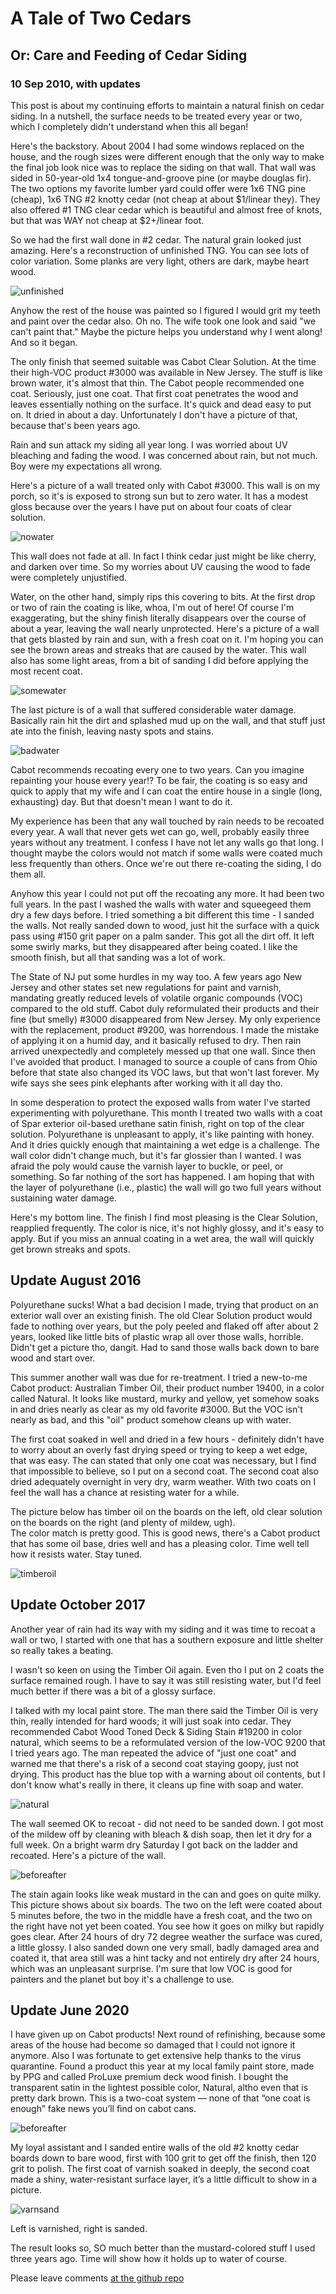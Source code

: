 # A Tale of Two Cedars
## Or: Care and Feeding of Cedar Siding
### 10 Sep 2010, with updates</h4>

This post is about my continuing efforts to maintain a natural finish
on cedar siding. In a nutshell, the surface needs to be treated every
year or two, which I completely didn't understand when this all began!

Here's the backstory.  About 2004 I had some windows replaced on the
house, and the rough sizes were different enough that the only way to
make the final job look nice was to replace the siding on that wall.
That wall was sided in 50-year-old 1x4 tongue-and-groove pine (or
maybe douglas fir).  The two options my favorite lumber yard could
offer were 1x6 TNG pine (cheap), 1x6 TNG #2 knotty cedar (not cheap at
about $1/linear they). They also offered #1 TNG clear cedar which is
beautiful and almost free of knots, but that was WAY not cheap at
$2+/linear foot.

So we had the first wall done in #2 cedar.  The natural grain looked
just amazing.  Here's a reconstruction of unfinished TNG.  You can
see lots of color variation.  Some planks are very light, others are
dark, maybe heart wood.  

![unfinished](pix/cedar-unfinished.jpg)

Anyhow the rest of the house was painted so I figured I would grit my
teeth and paint over the cedar also.  Oh no.  The wife took one look
and said "we can't paint that."  Maybe the picture helps you
understand why I went along!  And so it began.

The only finish that seemed suitable was Cabot Clear Solution.
At the time their high-VOC product #3000 was available in New Jersey.
The stuff is like brown water, it's almost that thin.  The Cabot people
recommended one coat.  Seriously, just one coat.  That first coat
penetrates the wood and leaves essentially nothing on the surface.
It's quick and dead easy to put on.  It dried in about a day.
Unfortunately I don't have a picture of that, because that's been
years ago.

Rain and sun attack my siding all year long.  I was worried about
UV bleaching and fading the wood.  I was concerned about rain, but not
much.  Boy were my expectations all wrong.  

Here's a picture of a wall treated only with Cabot #3000.  This
wall is on my porch, so it's is exposed to strong sun but to zero
water.  It has a modest gloss because over the years I have put on
about four coats of clear solution.

![nowater](pix/cedar-nowater.jpg)

This wall does not fade at all.  In fact I think cedar just might be
like cherry, and darken over time.  So my worries about UV causing
the wood to fade were completely unjustified.

Water, on the other hand, simply rips this covering to bits.  At the
first drop or two of rain the coating is like, whoa, I'm out of here!
Of course I'm exaggerating, but the shiny finish literally disappears
over the course of about a year, leaving the wall nearly unprotected.
Here's a picture of a wall that gets blasted by rain and sun, with a
fresh coat on it.  I'm hoping you can see the brown areas and streaks
that are caused by the water. This wall also has some light areas,
from a bit of sanding I did before applying the most recent coat.

![somewater](pix/cedar-somewater.jpg)

The last picture is of a wall that suffered considerable water damage.
Basically rain hit the dirt and splashed mud up on the wall, and that
stuff just ate into the finish, leaving nasty spots and stains.

![badwater](pix/cedar-badwater.jpg)

Cabot recommends recoating every one to two years.  Can you imagine
repainting your house every year!?  To be fair, the coating is so easy
and quick to apply that my wife and I can coat the entire house in a
single (long, exhausting) day.  But that doesn't mean I want to do it.

My experience has been that any wall touched by rain needs to be
recoated every year.  A wall that never gets wet can go, well, probably
easily three years without any treatment.  I confess I have not let
any walls go that long.  I thought maybe the colors would not match
if some walls were coated much less frequently than others.   Once
we're out there re-coating the siding, I do them all.  

Anyhow this year I could not put off the recoating any more.  It had
been two full years.  In the past I washed the walls with water and
squeegeed them dry a few days before.  I tried something a bit
different this time - I sanded the walls.  Not really sanded down to
wood, just hit the surface with a quick pass using #150 grit paper on
a palm sander.  This got all the dirt off.  It left some swirly marks,
but they disappeared after being coated.  I like the smooth finish,
but all that sanding was a lot of work.

The State of NJ put some hurdles in my way too.  A few years ago New
Jersey and other states set new regulations for paint and varnish,
mandating greatly reduced levels of volatile organic compounds (VOC)
compared to the old stuff.  Cabot duly reformulated their products and
their fine (but smelly) #3000 disappeared from New Jersey.  My only
experience with the replacement, product #9200, was horrendous.  I
made the mistake of applying it on a humid day, and it basically
refused to dry.  Then rain arrived unexpectedly and completely messed
up that one wall.  Since then I've avoided that product.  I managed to
source a couple of cans from Ohio before that state also changed its
VOC laws, but that won't last forever.  My wife says she sees pink
elephants after working with it all day tho. 

In some desperation to protect the exposed walls from water I've
started experimenting with polyurethane.  This month I treated two
walls with a coat of Spar exterior oil-based urethane satin finish,
right on top of the clear solution.  Polyurethane is unpleasant to
apply, it's like painting with honey.  And it dries quickly enough
that maintaining a wet edge is a challenge.  The wall color didn't
change much, but it's far glossier than I wanted.  I was afraid the
poly would cause the varnish layer to buckle, or peel, or something.
So far nothing of the sort has happened.  I am hoping that with the
layer of polyurethane (i.e., plastic) the wall will go two full years
without sustaining water damage.

Here's my bottom line. The finish I find most pleasing is the Clear
Solution, reapplied frequently.  The color is nice, it's not highly
glossy, and it's easy to apply.  But if you miss an annual coating in
a wet area, the wall will quickly get brown streaks and spots.

## Update August 2016

Polyurethane sucks!  What a bad decision I made, trying that product
on an exterior wall over an existing finish.  The old Clear Solution
product would fade to nothing over years, but the poly peeled and
flaked off after about 2 years, looked like little bits of plastic
wrap all over those walls, horrible.  Didn't get a picture tho,
dangit.  Had to sand those walls back down to bare wood and start
over.

This summer another wall was due for re-treatment.  I tried a
new-to-me Cabot product: Australian Timber Oil, their product number
19400, in a color called Natural. It looks like mustard, murky and
yellow, yet somehow soaks in and dries nearly as clear as my old
favorite #3000.  But the VOC isn't nearly as bad, and this "oil"
product somehow cleans up with water.  

The first coat soaked in well and dried in a few hours - definitely
didn't have to worry about an overly fast drying speed or trying to
keep a wet edge, that was easy.  The can stated that only one coat was
necessary, but I find that impossible to believe, so I put on a second
coat.  The second coat also dried adequately overnight in very dry,
warm weather.  With two coats on I feel the wall has a chance at
resisting water for a while.

The picture below has timber oil on the boards on the left, old clear
solution on the boards on the right (and plenty of mildew, ugh).  
The color match is pretty good.  This is good news, there's a Cabot
product that has some oil base, dries well and has a pleasing color.
Time well tell how it resists water. Stay tuned.

![timberoil](pix/cedar-timber-oil.jpg)

##  Update October 2017

Another year of rain had its way with my siding and it was time to
recoat a wall or two, I started with one that has a southern exposure
and little shelter so really takes a beating.

I wasn't so keen on using the Timber Oil again.  Even tho I put on 2
coats the surface remained rough. I have to say it was still resisting
water, but I'd feel much better if there was a bit of a glossy
surface.

I talked with my local paint store.  The man there said the Timber Oil
is very thin, really intended for hard woods; it will just soak into
cedar.  They recommended Cabot Wood Toned Deck &amp; Siding Stain
#19200 in color natural, which seems to be a reformulated version of
the low-VOC 9200 that I tried years ago.  The man repeated the advice
of "just one coat" and warned me that there's a risk of a second coat
staying goopy, just not drying.  This product has the blue top with a
warning about oil contents, but I don't know what's really in there,
it cleans up fine with soap and water.

![natural](pix/cedar-cabot-19200.jpg)

The wall seemed OK to recoat - did not need to be sanded down.  I got
most of the mildew off by cleaning with bleach & dish soap, then let
it dry for a full week. On a bright warm dry Saturday I got back on
the ladder and recoated.  Here's a picture of the wall.

![beforeafter](pix/cedar-before-after-1.jpg)

The stain again looks like weak mustard in the can and goes on quite
milky.  This picture shows about six boards.  The two on the left were
coated about 5 minutes before, the two in the middle have a fresh
coat, and the two on the right have not yet been coated.  You see how
it goes on milky but rapidly goes clear.  After 24 hours of dry 72
degree weather the surface was cured, a little glossy.  I also sanded
down one very small, badly damaged area and coated it, that area still
was a hint tacky and not entirely dry after 24 hours, which was an
unpleasant surprise.  I'm sure that low VOC is good for painters and
the planet but boy it's a challenge to use.

##  Update June 2020

I have given up on Cabot products!
Next round of refinishing, because some areas of the house had become so damaged that I could not ignore it anymore. Also I was fortunate to get extensive help thanks to the virus quarantine.
Found a product this year at my local family paint store, made by PPG and called ProLuxe premium deck wood finish. I bought the transparent satin in the lightest possible color, Natural, altho even that is pretty dark brown. This is a two-coat system — none of that “one coat is enough” fake news you’ll find on cabot cans.

![beforeafter](pix/cedar-ppg.jpg)

My loyal assistant and I sanded entire walls of the old #2 knotty cedar boards down to bare wood, first with 100 grit to get off the finish, then 120 grit to polish. The first coat of varnish soaked in deeply, the second coat made a shiny, water-resistant surface layer, it’s a little difficult to show in a picture.

![varnsand](pix/cedar-varn-sand.png)

Left is varnished, right is sanded.

The result looks so, SO much better than the mustard-colored stuff I used three years ago. Time will show how it holds up to water of course.

Please leave comments [at the github repo](https://github.com/chrisinmtown/chrisinmtown.github.io)
